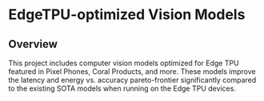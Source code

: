 # EdgeTPU-optimized Vision Models

## Overview

This project includes computer vision models optimized for Edge TPU featured in
Pixel Phones, Coral Products, and more. These models improve the latency and
energy vs. accuracy pareto-frontier significantly compared to the existing
SOTA models when running on the Edge TPU devices.
